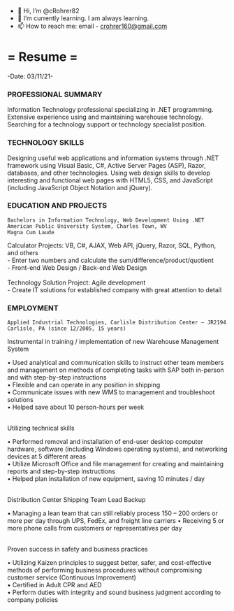 - 👋 Hi, I’m @cRohrer82
- 🌱 I’m currently learning. I am always learning.
- 📫 How to reach me: email - crohrer160@gmail.com


# =    Resume    =

-Date: 03/11/21-
### PROFESSIONAL SUMMARY
Information Technology professional specializing in .NET programming. Extensive experience using and maintaining warehouse technology. Searching for a technology support or technology specialist position.
### TECHNOLOGY SKILLS
Designing useful web applications and information systems through .NET framework using Visual Basic, C#, Active Server Pages (ASP), Razor, databases, and other technologies.
Using web design skills to develop interesting and functional web pages with HTML5, CSS, and JavaScript (including JavaScript Object Notation and jQuery).
### EDUCATION AND PROJECTS
	Bachelors in Information Technology, Web Development Using .NET
	American Public University System, Charles Town, WV
	Magna Cum Laude
Calculator Projects: VB, C#, AJAX, Web API, jQuery, Razor, SQL, Python, and others<br>
	- Enter two numbers and calculate the sum/difference/product/quotient<br>
	- Front-end Web Design / Back-end Web Design<br><br>
Technology Solution Project: Agile development<br>
	- Create IT solutions for established company with great attention to detail
### EMPLOYMENT
	Applied Industrial Technologies, Carlisle Distribution Center – JR2194
	Carlisle, PA (since 12/2005, 15 years)
<p>Instrumental in training / implementation of new Warehouse Management System</p>
•	Used analytical and communication skills to instruct other team members and management on methods of completing tasks with SAP both in-person and with step-by-step instructions<br>
•	Flexible and can operate in any position in shipping<br>
•	Communicate issues with new WMS to management and troubleshoot solutions<br>
•	Helped save about 10 person-hours per week<br><br>
<p>Utilizing technical skills</p>
•	Performed removal and installation of end-user desktop computer hardware, software (including Windows operating systems), and networking devices at 5 different areas<br>
•	Utilize Microsoft Office and file management for creating and maintaining reports and step-by-step instructions<br>
•	Helped plan installation of new equipment, saving 10 minutes / day<br><br>
<p>Distribution Center Shipping Team Lead Backup</p>
•	Managing a lean team that can still reliably process 150 – 200 orders or more per day through UPS, FedEx, and freight line carriers
•	Receiving 5 or more phone calls from customers or representatives per day<br><br>
<p>Proven success in safety and business practices</p>
•	Utilizing Kaizen principles to suggest better, safer, and cost-effective methods of performing business procedures without compromising customer service (Continuous Improvement)<br>
•	Certified in Adult CPR and AED<br>
•	Perform duties with integrity and sound business judgment according to company policies


<!---
cRohrer82/cRohrer82 is a ✨ special ✨ repository because its `README.md` (this file) appears on your GitHub profile.
You can click the Preview link to take a look at your changes.
--->
